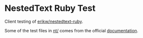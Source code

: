 # NestedText Ruby Test
Client testing of [erikw/nestedtext-ruby](https://github.com/erikw/nestedtext-ruby).

Some of the test files in [nt/](nt/) comes from the official [documentation](https://nestedtext.org/en/latest/basic_syntax.html).
